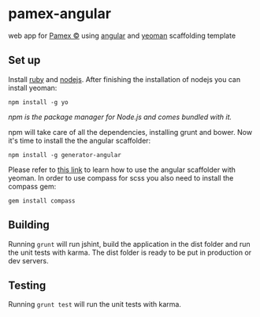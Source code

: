 pamex-angular
=============

web app for [Pamex ©](http://hylasoftusa.com:8090/) using [angular](http://angularjs.org/) and [yeoman](http://yeoman.io/) scaffolding template

Set up
-------------

Install [ruby](http://rubyinstaller.org/) and [nodejs](nodejs.org). After finishing the installation of nodejs you can install yeoman:

    npm install -g yo

*npm is the package manager for Node.js and comes bundled with it.*

npm will take care of all the dependencies, installing grunt and bower. Now it's time to install the the angular scaffolder:

    npm install -g generator-angular

Please refer to [this link](https://github.com/yeoman/generator-angular) to learn how to use the angular scaffolder with yeoman. In order to use compass for scss you also need to install the compass gem:

    gem install compass

Building
-------------

Running `grunt` will run jshint, build the application in the dist folder and run the unit tests with karma. The dist folder is ready to be put in production or dev servers.

Testing
-------------

Running `grunt test` will run the unit tests with karma.
